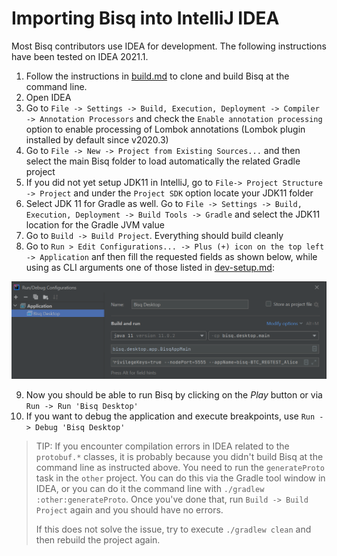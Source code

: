 # Importing Bisq into IntelliJ IDEA

Most Bisq contributors use IDEA for development. The following instructions have been tested on IDEA 2021.1.

1. Follow the instructions in [build.md](build.md) to clone and build Bisq at the command line.
1. Open IDEA
1. Go to `File -> Settings -> Build, Execution, Deployment -> Compiler -> Annotation Processors` and check the `Enable annotation processing` option to enable processing of Lombok annotations (Lombok plugin installed by default since v2020.3)
1. Go to `File -> New -> Project from Existing Sources...` and then select the main Bisq folder to load automatically the related Gradle project
1. If you did not yet setup JDK11 in IntelliJ, go to `File-> Project Structure -> Project` and under the `Project SDK` option locate your JDK11 folder
1. Select JDK 11 for Gradle as well. Go to `File -> Settings -> Build, Execution, Deployment -> Build Tools -> Gradle` and select the JDK11 location for the Gradle JVM value
1. Go to `Build -> Build Project`. Everything should build cleanly
1. Go to `Run > Edit Configurations... -> Plus (+) icon on the top left -> Application` anf then fill the requested fields as shown below, while using as CLI arguments one of those listed in [dev-setup.md](dev-setup.md):

![edit_configurations.png](edit_configurations.png)

9. Now you should be able to run Bisq by clicking on the _Play_ button or via `Run -> Run 'Bisq Desktop'`
10. If you want to debug the application and execute breakpoints, use `Run -> Debug 'Bisq Desktop'`

> TIP: If you encounter compilation errors in IDEA related to the `protobuf.*` classes, it is probably because you didn't build Bisq at the command line as instructed above. You need to run the `generateProto` task in the `other` project. You can do this via the Gradle tool window in IDEA, or you can do it the command line with `./gradlew :other:generateProto`. Once you've done that, run `Build -> Build Project` again and you should have no errors.
>
> If this does not solve the issue, try to execute `./gradlew clean` and then rebuild the project again.
